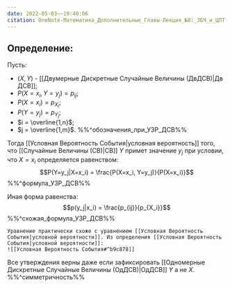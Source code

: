 ```yaml
---
date: 2022-05-03~~19:40:06
citation: OneNote-Математика_Дополнительные_Главы-Лекция_№8:_ЗБЧ_и_ЦПТ
---
```

## Определение:
Пусть:
- $(X, Y)$ - [[Двумерные Дискретные Случайные Величины (ДвДСВ)|Дв ДСВ]];
- $P(X = x_i, Y=y_j) = p_{ij}$;
- $P(X=x_i) = p_{X_i}$;
- $P(Y = y_j) = p_{Y_j}$;
- $i = \overline{1,n}$;
- $j = \overline{1,m}$.
%%^обозначения_при_УЗР_ДСВ%%

Тогда [[Условная Вероятность События|условная вероятность]] того, что [[Случайные Величины (СВ)|СВ]] $Y$ примет значение $y_j$ при условии, что $X = x_i$ определяется равенством:
$$P(Y=y_j|X=x_i) = \frac{P(X=x_i, Y=y_j)}{P(X=x_i)}$$
%%^формула_УЗР_ДСВ%%

Иная форма равенства:
$$p(y_j|x_i) = \frac{p_{ij}}{p_{X_i}}$$
%%^схожая_формула_УЗР_ДСВ%%

```ad-note
Уравнение практически схоже с уравнением [[Условная Вероятность События|условной вероятности]]. Из определения [[Условная Вероятность События|условной вероятности]]:
![[Условная Вероятность События#^b9c878]]
```

Все утверждения верны даже если зафиксировать [[Одномерные Дискретные Случайные Величины (ОдДСВ)|ОдДСВ]] $Y$ а не $X$.
%%^симметричность%%